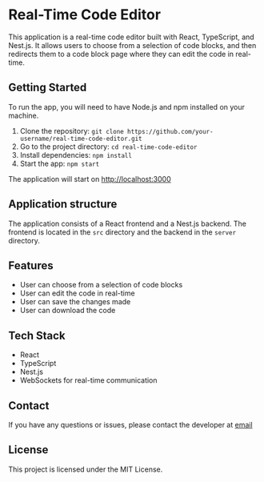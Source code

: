 <h1>Real-Time Code Editor</h1>
<p>This application is a real-time code editor built with React, TypeScript, and Nest.js. It allows users to choose from a selection of code blocks, and then redirects them to a code block page where they can edit the code in real-time.</p>
<h2>Getting Started</h2>
<p>To run the app, you will need to have Node.js and npm installed on your machine.</p>
<ol>
    <li>Clone the repository: <code>git clone https://github.com/your-username/real-time-code-editor.git</code></li>
    <li>Go to the project directory: <code>cd real-time-code-editor</code></li>
    <li>Install dependencies: <code>npm install</code></li>
    <li>Start the app: <code>npm start</code></li>
</ol>
<p>The application will start on <a href="http://localhost:3000">http://localhost:3000</a></p>
<h2>Application structure</h2>
<p>The application consists of a React frontend and a Nest.js backend. The frontend is located in the <code>src</code> directory and the backend in the <code>server</code> directory.</p>
<h2>Features</h2>
<ul>
    <li>User can choose from a selection of code blocks</li>
    <li>User can edit the code in real-time</li>
    <li>User can save the changes made</li>
    <li>User can download the code</li>
</ul>
<h2>Tech Stack</h2>
<ul>
    <li>React</li>
    <li>TypeScript</li>
    <li>Nest.js</li>
    <li>WebSockets for real-time communication</li>
</ul>
<h2>Contact</h2>
<p>If you have any questions or issues, please contact the developer at <a href="email">email</a></p>
<h2>License</h2>
<p>This project is licensed under the MIT License.</p>